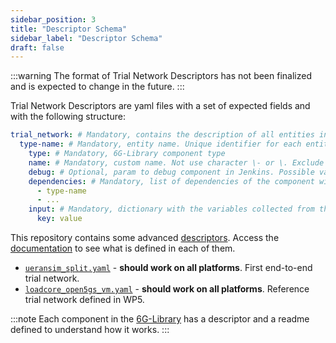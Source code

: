 ```yaml
---
sidebar_position: 3
title: "Descriptor Schema"
sidebar_label: "Descriptor Schema"
draft: false
---
```


:::warning
The format of Trial Network Descriptors has not been finalized and is expected to change in the future.
:::

Trial Network Descriptors are yaml files with a set of expected fields and with the following structure:

```yaml
trial_network: # Mandatory, contains the description of all entities in the Trial Network
  type-name: # Mandatory, entity name. Unique identifier for each entity in the Trial Network
    type: # Mandatory, 6G-Library component type
    name: # Mandatory, custom name. Not use character \- or \. Exclude components tn_init, tn_bastion and tn_vxlan
    debug: # Optional, param to debug component in Jenkins. Possible values true or false
    dependencies: # Mandatory, list of dependencies of the component with other components
      - type-name
      - ...
    input: # Mandatory, dictionary with the variables collected from the input part of the 6G-Library
      key: value
```

This repository contains some advanced [descriptors](https://github.com/6G-SANDBOX/TNLCM/tree/main/tn_template_lib). Access the [documentation](https://github.com/6G-SANDBOX/TNLCM/blob/main/tn_template_lib/README.md) to see what is defined in each of them.

- [`ueransim_split.yaml`](https://github.com/6G-SANDBOX/TNLCM/blob/main/tn_template_lib/ueransim_split.yaml) - **should work on all platforms**. First end-to-end trial network.
- [`loadcore_open5gs_vm.yaml`](https://github.com/6G-SANDBOX/TNLCM/blob/main/tn_template_lib/loadcore_open5gs_vm.yaml) - **should work on all platforms**. Reference trial network defined in WP5.

:::note
Each component in the [6G-Library](https://github.com/6G-SANDBOX/6G-Library) has a descriptor and a readme defined to understand how it works.
:::